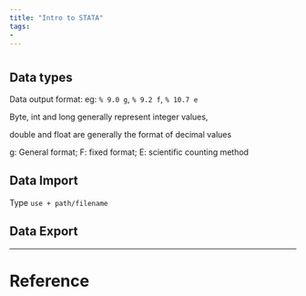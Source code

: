 ```yaml
---
title: "Intro to STATA"
tags:
- 
---
```


#

## Data types

Data output format: eg: `% 9.0 g`, `% 9.2 f`, `% 10.7 e`

Byte, int and long generally represent integer values, 

double and float are generally the format of decimal values

g: General format; F: fixed format; E: scientific counting method

## Data Import

Type `use + path/filename` 

## Data Export



---



# Reference 

